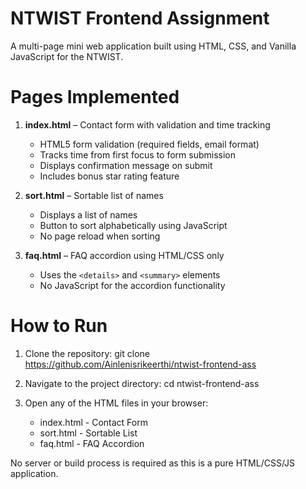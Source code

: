# NTWIST Frontend Assignment

A multi-page mini web application built using HTML, CSS, and Vanilla JavaScript for the NTWIST.

# Pages Implemented

1. **index.html** – Contact form with validation and time tracking
   - HTML5 form validation (required fields, email format)
   - Tracks time from first focus to form submission
   - Displays confirmation message on submit
   - Includes bonus star rating feature

2. **sort.html** – Sortable list of names
   - Displays a list of names
   - Button to sort alphabetically using JavaScript
   - No page reload when sorting

3. **faq.html** – FAQ accordion using HTML/CSS only
   - Uses the `<details>` and `<summary>` elements
   - No JavaScript for the accordion functionality

# How to Run

1. Clone the repository:
   git clone https://github.com/Ainlenisrikeerthi/ntwist-frontend-ass

2. Navigate to the project directory:
   cd ntwist-frontend-ass

3. Open any of the HTML files in your browser:
   - index.html - Contact Form
   - sort.html - Sortable List
   - faq.html - FAQ Accordion

No server or build process is required as this is a pure HTML/CSS/JS application.

